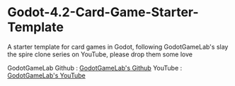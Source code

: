 # Godot-4.2-Card-Game-Starter-Template
A starter template for card games in Godot, following GodotGameLab's slay the spire clone series on YouTube, please drop them some love

GodotGameLab
Github : [GodotGameLab's Github](https://github.com/guladam)
YouTube : [GodotGameLab's YouTube](https://www.youtube.com/@godotgamelab)
